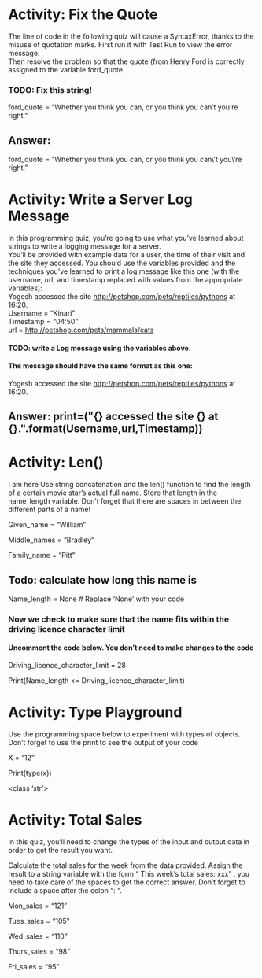 # Activity:  Fix the Quote  

The line of code in the following quiz will cause a SyntaxError, thanks to the misuse of quotation marks.  First run it with Test Run to view the error message.  
Then resolve the problem so that the quote (from Henry Ford is correctly assigned to the variable ford_quote.  

### TODO: Fix this string!  

ford_quote = “Whether you think you can, or you think you can’t you’re right.”  

 ## Answer:  
 ford_quote = “Whether you think you can, or you think you can\’t you\’re right.”  

 

# Activity:  Write a Server Log Message

In this programming quiz, you’re going to use what you’ve learned about strings to write a logging message for a server.  
You’ll be provided with example data for a user, the time of their visit and the site they accessed. 
You should use the variables provided and the techniques you’ve learned to print a log message like this one (with the username, url, and timestamp 
replaced with values from the appropriate variables):  
Yogesh accessed the site http://petshop.com/pets/reptiles/pythons at 16:20.  
Username = “Kinari”  
Timestamp = “04:50”  
url = http://petshop.com/pets/mammals/cats   
#### TODO: write a Log message using the variables above.  
#### The message should have the same format as this one:  
Yogesh accessed the site http://petshop.com/pets/reptiles/pythons at 16:20.  
## Answer:   print=("{} accessed the site {} at {}.".format(Username,url,Timestamp))

 
# Activity:  Len()
I am here
Use string concatenation and the len() function to find the length of a certain movie star’s actual full name.  Store that length in the name_length variable. Don’t forget that there are spaces in between the different parts of a name!

Given_name = “William”

Middle_names = “Bradley”

Family_name = “Pitt”

## Todo: calculate how long this name is

Name_length = None  # Replace ‘None’ with your code

### Now we check to make sure that the name fits within the driving licence character limit

#### Uncomment the code below.  You don’t need to make changes to the code

Driving_licence_character_limit = 28

Print(Name_length <=   Driving_licence_character_limit)

 

 

# Activity:  Type Playground  

Use the programming space below to experiment with types of objects. Don’t forget to use the print to see the output of your code

X = “12”

Print(type(x))

<class ‘str’>

 

# Activity: Total Sales  

In this quiz, you’ll need  to change the types of the input and output data in order to get the result you want.

Calculate the total sales for the week from the data provided. Assign the result to a string variable with the form “ This week’s total sales: xxx” . you need to take care of the spaces to get the correct answer. Don’t forget  to include a space after the colon “: “.

Mon_sales = “121”

Tues_sales = “105”

Wed_sales = “110”

Thurs_sales = “98”

Fri_sales = “95”
